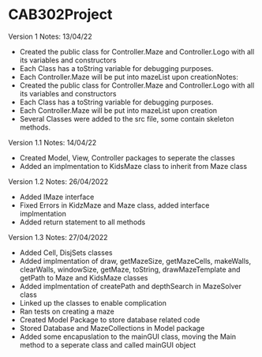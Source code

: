 # CAB302Project

Version 1 
Notes:
13/04/22
- Created the public class for Controller.Maze and Controller.Logo with all its variables and constructors
- Each Class has a toString variable for debugging purposes.
- Each Controller.Maze will be put into mazeList upon creationNotes:
- Created the public class for Controller.Maze and Controller.Logo with all its variables and constructors
- Each Class has a toString variable for debugging purposes.
- Each Controller.Maze will be put into mazeList upon creation
- Several Classes were added to the src file, some contain skeleton methods.

Version 1.1 
Notes:
14/04/22
- Created Model, View, Controller packages to seperate the classes 
- Added an implmentation to KidsMaze class to inherit from Maze class 

Version 1.2
Notes:
26/04/2022
- Added IMaze interface
- Fixed Errors in KidzMaze and Maze class, added interface implmentation 
- Added return statement to all methods

Version 1.3
Notes:
27/04/2022
- Added Cell, DisjSets classes
- Added implmentation of draw, getMazeSize, getMazeCells, makeWalls, clearWalls, windowSize, getMaze, toString, drawMazeTemplate and getPath to Maze and KidsMaze classes
- Added implmentation of createPath and depthSearch in MazeSolver class
- Linked up the classes to enable complication 
- Ran tests on creating a maze
- Created Model Package to store database related code
- Stored Database and MazeCollections in Model package
- Added some encapuslation to the mainGUI class, moving the Main method to a seperate class and called mainGUI object
